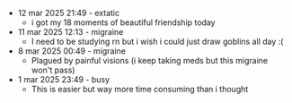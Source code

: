 
- 12 mar 2025 21:49 - extatic
    - i got my 18 moments of beautiful friendship today
- 11 mar 2025 12:13 - migraine
    - I need to be studying rn but i wish i could just draw goblins all day :(
- 8 mar 2025 00:49 - migraine 
    - Plagued by painful visions (i keep taking meds but this migraine won't pass)
- 1 mar 2025 23:49 - busy
    - This is easier but way more time consuming than i thought